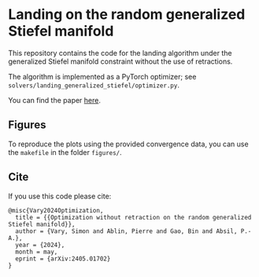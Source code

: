 # Landing on the random generalized Stiefel manifold

This repository contains the code for the landing algorithm under the generalized Stiefel manifold constraint without the use of retractions. 

The algorithm is implemented as a PyTorch optimizer; see `solvers/landing_generalized_stiefel/optimizer.py`.

You can find the paper [here](https://arxiv.org/abs/2405.01702).

## Figures

To reproduce the plots using the provided convergence data, you can use the `makefile` in the folder `figures/`.

## Cite

If you use this code please cite:
```
@misc{Vary2024Optimization,
  title = {{Optimization without retraction on the random generalized Stiefel manifold}},
  author = {Vary, Simon and Ablin, Pierre and Gao, Bin and Absil, P.-A.},
  year = {2024},
  month = may,
  eprint = {arXiv:2405.01702}
}
```
